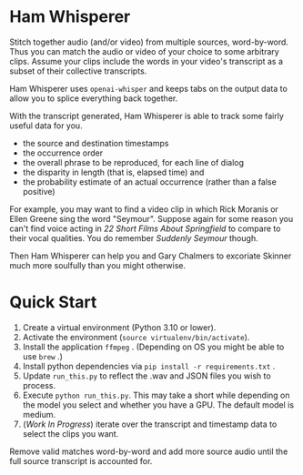 # Ham Whisperer
Stitch together audio (and/or video) from multiple sources, word-by-word.
Thus you can match the audio or video of your choice to some arbitrary clips.
Assume your clips include the words in your video's transcript as a subset of their collective transcripts.

Ham Whisperer uses `openai-whisper` and keeps tabs on the output data to allow you to splice everything back together.

With the transcript generated, Ham Whisperer is able to track some fairly useful data for you. 

- the source and destination timestamps
- the occurrence order
- the overall phrase to be reproduced, for each line of dialog
- the disparity in length (that is, elapsed time) and
- the probability estimate of an actual occurrence (rather than a false positive) 


For example, you may want to find a video clip in which Rick Moranis or Ellen Greene sing the word "Seymour".
Suppose again for some reason you can't find voice acting in _22 Short Films About Springfield_ to compare to their vocal qualities.
You do remember _Suddenly Seymour_ though.

Then Ham Whisperer can help you and Gary Chalmers to excoriate Skinner much more soulfully than you might otherwise.

# Quick Start

1. Create a virtual environment (Python 3.10 or lower).
2. Activate the environment (`source virtualenv/bin/activate`).
3. Install the application `ffmpeg` . (Depending on OS you might be able to use `brew` .)
4. Install python dependencies via `pip install -r requirements.txt` .
5. Update `run_this.py` to reflect the .wav and JSON files you wish to process.
6. Execute `python run_this.py`.  This may take a short while depending on the model you select and whether you have a GPU. The default model is medium.
7. (_Work In Progress_) iterate over the transcript and timestamp data to select the clips you want.


Remove valid matches word-by-word and add more source audio until the full source transcript is accounted for. 

